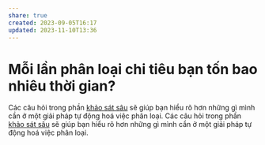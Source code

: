 ```yaml
---
share: true
created: 2023-09-05T16:17
updated: 2023-11-10T13:36
---
```


# Mỗi lần phân loại chi tiêu bạn tốn bao nhiêu thời gian?
Các câu hỏi trong phần [khảo sát sâu](https://xn--qucu-hr5aza.cc/khao-sat-nhu-cau-phan-loai-tu-dong-va-lap-trinh/?utm_source=F+G+%C2%BB+C%E1%BB%99ng+%C4%91%E1%BB%93ng+C%E1%BB%91+v%E1%BA%A5n+t%C3%A0i+ch%C3%ADnh+Vi%E1%BB%87t+Nam+-+Vietnam+Wealth+Advisors+%28VWA%29&utm_medium=social&utm_campaign=Tr%E1%BA%A5n%20K%E1%BB%B3&utm_content=%C4%91%C4%83ng%20l%E1%BA%A7n%20%C4%91%E1%BA%A7u) sẽ giúp bạn hiểu rõ hơn những gì mình cần ở một giải pháp tự động hoá việc phân loại.
Các câu hỏi trong phần [khảo sát sâu](https://xn--qucu-hr5aza.cc/khao-sat-nhu-cau-phan-loai-tu-dong-va-lap-trinh/?utm_source=F%20G%20%C2%BB%20QU%E1%BA%A2N%20L%C3%9D%20T%C3%80I%20CH%C3%8DNH%20C%C3%81%20NH%C3%82N&utm_medium=social&utm_campaign=Tr%E1%BA%A5n%20K%E1%BB%B3&utm_content=%C4%91%C4%83ng%20l%E1%BA%A7n%20%C4%91%E1%BA%A7u) sẽ giúp bạn hiểu rõ hơn những gì mình cần ở một giải pháp tự động hoá việc phân loại.